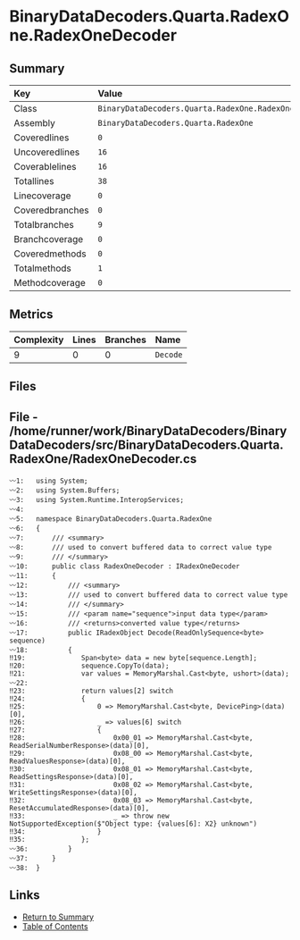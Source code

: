 ﻿# BinaryDataDecoders.Quarta.RadexOne.RadexOneDecoder

## Summary

| Key             | Value                                                |
| :-------------- | :--------------------------------------------------- |
| Class           | `BinaryDataDecoders.Quarta.RadexOne.RadexOneDecoder` |
| Assembly        | `BinaryDataDecoders.Quarta.RadexOne`                 |
| Coveredlines    | `0`                                                  |
| Uncoveredlines  | `16`                                                 |
| Coverablelines  | `16`                                                 |
| Totallines      | `38`                                                 |
| Linecoverage    | `0`                                                  |
| Coveredbranches | `0`                                                  |
| Totalbranches   | `9`                                                  |
| Branchcoverage  | `0`                                                  |
| Coveredmethods  | `0`                                                  |
| Totalmethods    | `1`                                                  |
| Methodcoverage  | `0`                                                  |

## Metrics

| Complexity | Lines | Branches | Name     |
| :--------- | :---- | :------- | :------- |
| 9          | 0     | 0        | `Decode` |

## Files

## File - /home/runner/work/BinaryDataDecoders/BinaryDataDecoders/src/BinaryDataDecoders.Quarta.RadexOne/RadexOneDecoder.cs

```CSharp
〰1:   using System;
〰2:   using System.Buffers;
〰3:   using System.Runtime.InteropServices;
〰4:   
〰5:   namespace BinaryDataDecoders.Quarta.RadexOne
〰6:   {
〰7:       /// <summary>
〰8:       /// used to convert buffered data to correct value type
〰9:       /// </summary>
〰10:      public class RadexOneDecoder : IRadexOneDecoder
〰11:      {
〰12:          /// <summary>
〰13:          /// used to convert buffered data to correct value type
〰14:          /// </summary>
〰15:          /// <param name="sequence">input data type</param>
〰16:          /// <returns>converted value type</returns>
〰17:          public IRadexObject Decode(ReadOnlySequence<byte> sequence)
〰18:          {
‼19:              Span<byte> data = new byte[sequence.Length];
‼20:              sequence.CopyTo(data);
‼21:              var values = MemoryMarshal.Cast<byte, ushort>(data);
〰22:  
‼23:              return values[2] switch
‼24:              {
‼25:                  0 => MemoryMarshal.Cast<byte, DevicePing>(data)[0],
‼26:                  _ => values[6] switch
‼27:                  {
‼28:                      0x00_01 => MemoryMarshal.Cast<byte, ReadSerialNumberResponse>(data)[0],
‼29:                      0x08_00 => MemoryMarshal.Cast<byte, ReadValuesResponse>(data)[0],
‼30:                      0x08_01 => MemoryMarshal.Cast<byte, ReadSettingsResponse>(data)[0],
‼31:                      0x08_02 => MemoryMarshal.Cast<byte, WriteSettingsResponse>(data)[0],
‼32:                      0x08_03 => MemoryMarshal.Cast<byte, ResetAccumulatedResponse>(data)[0],
‼33:                      _ => throw new NotSupportedException($"Object type: {values[6]: X2} unknown")
‼34:                  }
‼35:              };
〰36:          }
〰37:      }
〰38:  }
```

## Links

* [Return to Summary](Summary.md)
* [Table of Contents](../TOC.md)

